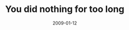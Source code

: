 ---
layout: base.njk
title : 'You did nothing for too long' 
view_title : 'You did nothing for too long' 
year : '2009' 
date : '2009-01-12' 
img_file : '/drawing/youdidnothingfortoolong.png' 
html_file : 'youdidnothingfortoolong' 
next_html : 'andeverythingwasalright.html' 
year_order : '12' 
permalink : "title/{{html_file}}.html"
---